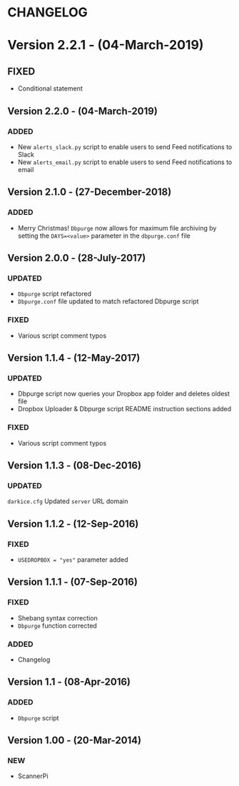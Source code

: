 # CHANGELOG

# Version 2.2.1 - (04-March-2019)
## FIXED
- Conditional statement

## Version 2.2.0 - (04-March-2019)
### ADDED
- New `alerts_slack.py` script to enable users to send Feed notifications to Slack 
- New `alerts_email.py` script to enable users to send Feed notifications to email

## Version 2.1.0 - (27-December-2018)
### ADDED
- Merry Christmas! `Dbpurge` now allows for maximum file archiving by setting the `DAYS=<value>` parameter in the `dbpurge.conf` file 

## Version 2.0.0 - (28-July-2017)
### UPDATED
- `Dbpurge` script refactored
- `Dbpurge.conf` file updated to match refactored Dbpurge script
### FIXED
- Various script comment typos

## Version 1.1.4 - (12-May-2017)
### UPDATED
- Dbpurge script now queries your Dropbox app folder and deletes oldest file
- Dropbox Uploader & Dbpurge script README instruction sections added
### FIXED
- Various script comment typos

## Version 1.1.3 - (08-Dec-2016)
### UPDATED
`darkice.cfg` Updated `server` URL domain

## Version 1.1.2 - (12-Sep-2016)
### FIXED
 - `USEDROPBOX = "yes"` parameter added

## Version 1.1.1 - (07-Sep-2016)
### FIXED
- Shebang syntax correction
- `Dbpurge` function corrected
### ADDED
- Changelog

## Version 1.1 - (08-Apr-2016)
### ADDED
- `Dbpurge` script

## Version 1.00 - (20-Mar-2014)
### NEW
- ScannerPi
